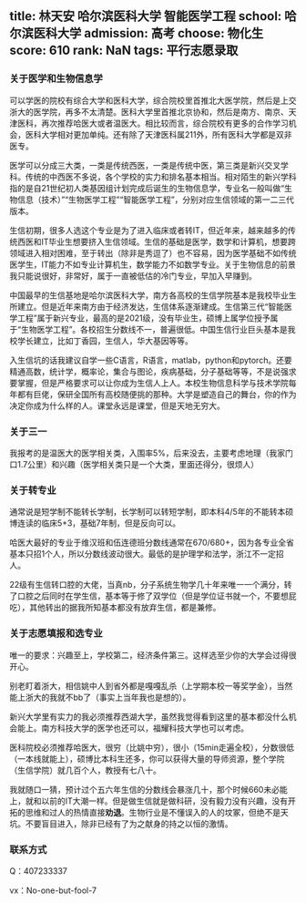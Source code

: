 title: 林天安 哈尔滨医科大学 智能医学工程
school: 哈尔滨医科大学
admission: 高考
choose: 物化生
score: 610
rank: NaN
tags: 平行志愿录取
---

### 关于医学和生物信息学

可以学医的院校有综合大学和医科大学，综合院校里首推北大医学院，然后是上交浙大的医学院，再多不太清楚。医科大学里首推北京协和，然后是南方、南京、天津医科，再次推荐哈医大或者温医大。相比较而言，综合院校有更多的合作学习机会，医科大学相对更加单纯。还有除了天津医科属211外，所有医科大学都是双非医专。

医学可以分成三大类，一类是传统西医，一类是传统中医，第三类是新兴交叉学科。传统的中西医不多说，各个学校的实力和排名基本相当。相对陌生的新兴学科指的是自21世纪初人类基因组计划完成后诞生的生物信息学，专业名一般叫做“生物信息（技术）”“生物医学工程”“智能医学工程”，分别对应生信领域的第一二三代版本。

生信初期，很多人选这个专业是为了进入临床或者转IT，但近年来，越来越多的传统西医和IT毕业生想要挤入生信领域。生信的基础是医学，数学和计算机，想要跨领域进入相对困难，至于转出（除非是秀逗了）也不容易，因为医学基础不如传统医学生，IT能力不如专业计算机生，数学能力不如数学专业。关于生物信息的前景我只能说很好，非常好，属于一直被低估的冷门专业，早加入早赚到。

中国最早的生信基地是哈尔滨医科大学，南方各高校的生信学院基本是我校毕业生所建立。但是近年来南方由于经济发达，生信体系逐渐建成。生信第三代“智能医学工程”属于新兴专业，最高的是2021级，没有毕业生，硕博上属学位授予属于“生物医学工程”。各校招生分数线不一，普遍很低。中国生信行业巨头基本是我校学长建立，比如丁香园，生信人，华大基因等等。

入生信坑的话我建议自学一些C语言，R语言，matlab，python和pytorch。还要精通高数，统计学，概率论，集合与图论，疾病基础，分子基础等等，不是说强求要掌握，但是严格要求可以让你成为生信人上人。本校生物信息科学与技术学院每年都有巨佬，保研全国所有高校随便挑的那种。大学是塑造自己的舞台，你的作为决定你成为什么样的人。课堂永远是课堂，但是天地无穷大。

### 关于三一

我报考的是温医大的医学相关类，入围率5%，后来没去，主要考虑地理（我家门口1.7公里）和兴趣（医学相关类只是一个大类，里面还得分，很烦人）

### 关于转专业

通常说是短学制不能转长学制，长学制可以转短学制，即本科4/5年的不能转本硕博连读的临床5+3，基础7年制，但是反向可以。

哈医大最好的专业于维汉班和伍连德班分数线通常在670/680+，因为各专业全省基本只招1个人，所以分数线波动很大。最低的是护理学和法学，浙江不一定招人。

22级有生信转口腔的大佬，当真nb，分子系统生物学几十年来唯一一个满分，转了口腔之后同时在学生信，基本等于修了双学位（但是学位证书就一个，不要想屁吃），其他转出的据我所知基本都没有放弃生信，都是兼修。

### 关于志愿填报和选专业

唯一的要求：兴趣至上，学校第二，经济条件第三。这样选至少你的大学会过得很开心。

别老盯着浙大，相信姚中人到省外都是嘎嘎乱杀（上学期本校一等奖学金），当然能上浙大的我就不bb了（事实上当年我也是想的）。

新兴大学里有实力的我必须推荐西湖大学，虽然我觉得看到这里的基本都没什么机会能上。南方科技大学的医学也还可以，福耀科技大学也可以考虑。

医科院校必须推荐哈医大，很穷（比姚中穷），很小（15min走遍全校），分数很低（一本线就能上），硕博比本科生还多，你可以获得大量的导师资源，整个学院（生信学院）就几百个人，教授有七八十。

我就随口一猜，预计过个五六年生信的分数线会暴涨几十，那个时候660未必能上，就和以前的IT大潮一样。但是做生信就是做科研，没有毅力没有兴趣，没有开拓的思维和过人的热情直接**劝退**。生物行业是不懂误入的人的坟冢，但绝不是天坑。不要盲目进入，除非已经有了为之献身的持之以恒的激情。

### 联系方式

Q：407233337

vx：No-one-but-fool-7
